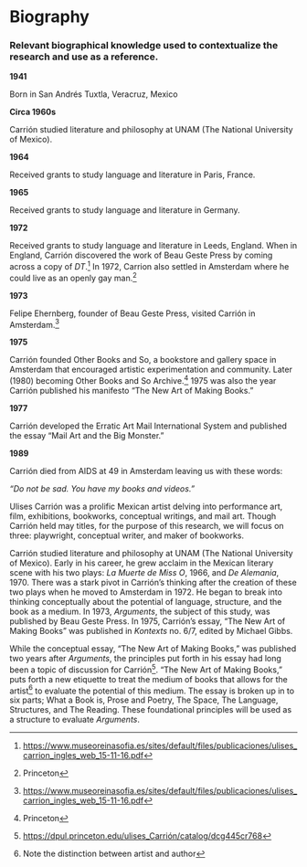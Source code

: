 # Biography

### Relevant biographical knowledge used to contextualize the research and use as a reference. 

**1941**

Born in San Andrés Tuxtla, Veracruz, Mexico

**Circa 1960s**

Carrión studied literature and philosophy at UNAM (The National University of Mexico).

**1964**

Received grants to study language and literature in Paris, France.

**1965**

Received grants to study language and literature in Germany.

**1972**

Received grants to study language and literature in Leeds, England. When in England, Carrión discovered the work of Beau Geste Press by coming across a copy of *DT*.[^1] In 1972, Carrion also settled in Amsterdam where he could live as an openly gay man.[^2]

**1973**

Felipe Ehernberg, founder of Beau Geste Press, visited Carrión in Amsterdam.[^3]

**1975**

Carrión founded Other Books and So, a bookstore and gallery space in Amsterdam that encouraged artistic experimentation and community. Later (1980) becoming Other Books and So Archive.[^4] 1975 was also the year Carrión published his manifesto “The New Art of Making Books.”

**1977**

Carrión developed the Erratic Art Mail International System and published the essay “Mail Art and the Big Monster.”

**1989**

Carrión died from AIDS at 49 in Amsterdam leaving us with these words:

*“*Do not be sad. You have my books and videos*.”*

Ulises Carrión was a prolific Mexican artist delving into performance art, film, exhibitions, bookworks, conceptual writings, and mail art. Though Carrión held may titles, for the purpose of this research, we will focus on three: playwright, conceptual writer, and maker of bookworks.

Carrión studied literature and philosophy at UNAM (The National University of Mexico). Early in his career, he grew acclaim in the Mexican literary scene with his two plays: *La Muerte de Miss O*, 1966, and *De Alemania*, 1970. There was a stark pivot in Carrión’s thinking after the creation of these two plays when he moved to Amsterdam in 1972. He began to break into thinking conceptually about the potential of language, structure, and the book as a medium. In 1973, *Arguments*, the subject of this study, was published by Beau Geste Press. In 1975, Carrión’s essay, “The New Art of Making Books” was published in *Kontexts* no. 6/7, edited by Michael Gibbs.

While the conceptual essay, “The New Art of Making Books,” was published two years after *Arguments*, the principles put forth in his essay had long been a topic of discussion for Carrión[^5]. “The New Art of Making Books,” puts forth a new etiquette to treat the medium of books that allows for the artist[^6] to evaluate the potential of this medium. The essay is broken up in to six parts; What a Book is, Prose and Poetry, The Space, The Language, Structures, and The Reading. These foundational principles will be used as a structure to evaluate *Arguments*.

[^1]: https://www.museoreinasofia.es/sites/default/files/publicaciones/ulises_carrion_ingles_web_15-11-16.pdf

[^2]: Princeton

[^3]: https://www.museoreinasofia.es/sites/default/files/publicaciones/ulises_carrion_ingles_web_15-11-16.pdf

[^4]: Princeton

[^5]: https://dpul.princeton.edu/ulises_Carrión/catalog/dcg445cr768

[^6]: Note the distinction between artist and author
